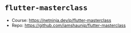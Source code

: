 # `flutter-masterclass`

- Course: https://netninja.dev/p/flutter-masterclass
- Repo: https://github.com/iamshaunjp/flutter-masterclass
